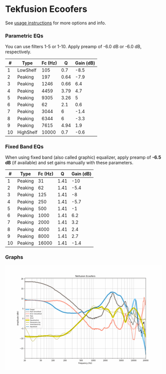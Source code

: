 # Tekfusion Ecoofers
See [usage instructions](https://github.com/jaakkopasanen/AutoEq#usage) for more options and info.

### Parametric EQs
You can use filters 1-5 or 1-10. Apply preamp of -6.0 dB or -6.0 dB, respectively.

|   # | Type      |   Fc (Hz) |    Q |   Gain (dB) |
|-----|-----------|-----------|------|-------------|
|   1 | LowShelf  |       105 | 0.7  |        -8.5 |
|   2 | Peaking   |       197 | 0.64 |        -7.9 |
|   3 | Peaking   |      1246 | 0.66 |         6.4 |
|   4 | Peaking   |      4459 | 3.79 |         4.7 |
|   5 | Peaking   |      9305 | 3.26 |         5   |
|   6 | Peaking   |        62 | 2.1  |         0.6 |
|   7 | Peaking   |      3044 | 6    |        -1.4 |
|   8 | Peaking   |      6344 | 6    |        -3.3 |
|   9 | Peaking   |      7615 | 4.94 |         1.9 |
|  10 | HighShelf |     10000 | 0.7  |        -0.6 |

### Fixed Band EQs
When using fixed band (also called graphic) equalizer, apply preamp of **-6.5 dB** (if available) and set gains manually with these parameters.

|   # | Type    |   Fc (Hz) |    Q |   Gain (dB) |
|-----|---------|-----------|------|-------------|
|   1 | Peaking |        31 | 1.41 |       -10   |
|   2 | Peaking |        62 | 1.41 |        -5.4 |
|   3 | Peaking |       125 | 1.41 |        -8   |
|   4 | Peaking |       250 | 1.41 |        -5.7 |
|   5 | Peaking |       500 | 1.41 |        -1   |
|   6 | Peaking |      1000 | 1.41 |         6.2 |
|   7 | Peaking |      2000 | 1.41 |         3.2 |
|   8 | Peaking |      4000 | 1.41 |         2.4 |
|   9 | Peaking |      8000 | 1.41 |         2.7 |
|  10 | Peaking |     16000 | 1.41 |        -1.4 |

### Graphs
![](./Tekfusion%20Ecoofers.png)
